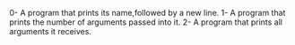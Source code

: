 0- A program that prints its name,followed by a new line.
1- A program that prints the number of arguments passed into it. 
2- A program that prints all arguments it receives.
